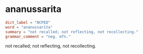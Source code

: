 # ananussarita

``` toml
dict_label = "NCPED"
word = "ananussarita"
summary = "not recalled; not reflecting, not recollecting."
grammar_comment = "neg. mfn."
```

not recalled; not reflecting, not recollecting.


